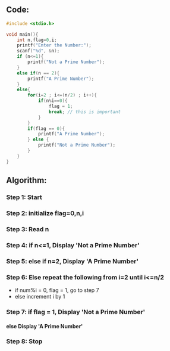 ## Code:
```c
#include <stdio.h>

void main(){
    int n,flag=0,i;
    printf("Enter the Number:");
    scanf("%d", &n);
    if (n<=1){
        printf("Not a Prime Number");
    }
    else if(n == 2){
        printf("A Prime Number");
    }
    else{
        for(i=2 ; i<=(n/2) ; i++){
            if(n%i==0){
                flag = 1;
                break; // this is important
            }
        }  
        if(flag == 0){
            printf("A Prime Number");
        } else {
            printf("Not a Prime Number");
        }
    }
}
```

## Algorithm:

### Step 1: Start

### Step 2: initialize flag=0,n,i

### Step 3: Read n

### Step 4: if n<=1, Display 'Not a Prime Number'

### Step 5: else if n=2, Display 'A Prime Number'

### Step 6: Else repeat the following from i=2 until i<=n/2 
- if num%i = 0, flag = 1, go to step 7
- else increment i by 1

### Step 7: if flag = 1, Display 'Not a Prime Number'

#### else Display 'A Prime Number'

### Step 8: Stop